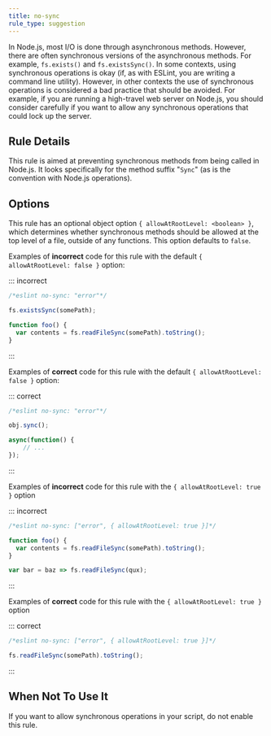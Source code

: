 ```yaml
---
title: no-sync
rule_type: suggestion
---
```


In Node.js, most I/O is done through asynchronous methods. However, there are often synchronous versions of the asynchronous methods. For example, `fs.exists()` and `fs.existsSync()`. In some contexts, using synchronous operations is okay (if, as with ESLint, you are writing a command line utility). However, in other contexts the use of synchronous operations is considered a bad practice that should be avoided. For example, if you are running a high-travel web server on Node.js, you should consider carefully if you want to allow any synchronous operations that could lock up the server.

## Rule Details

This rule is aimed at preventing synchronous methods from being called in Node.js. It looks specifically for the method suffix "`Sync`" (as is the convention with Node.js operations).

## Options

This rule has an optional object option `{ allowAtRootLevel: <boolean> }`, which determines whether synchronous methods should be allowed at the top level of a file, outside of any functions. This option defaults to `false`.

Examples of **incorrect** code for this rule with the default `{ allowAtRootLevel: false }` option:

::: incorrect

```js
/*eslint no-sync: "error"*/

fs.existsSync(somePath);

function foo() {
  var contents = fs.readFileSync(somePath).toString();
}
```

:::

Examples of **correct** code for this rule with the default `{ allowAtRootLevel: false }` option:

::: correct

```js
/*eslint no-sync: "error"*/

obj.sync();

async(function() {
    // ...
});
```

:::

Examples of **incorrect** code for this rule with the `{ allowAtRootLevel: true }` option

::: incorrect

```js
/*eslint no-sync: ["error", { allowAtRootLevel: true }]*/

function foo() {
  var contents = fs.readFileSync(somePath).toString();
}

var bar = baz => fs.readFileSync(qux);
```

:::

Examples of **correct** code for this rule with the `{ allowAtRootLevel: true }` option

::: correct

```js
/*eslint no-sync: ["error", { allowAtRootLevel: true }]*/

fs.readFileSync(somePath).toString();
```

:::

## When Not To Use It

If you want to allow synchronous operations in your script, do not enable this rule.

